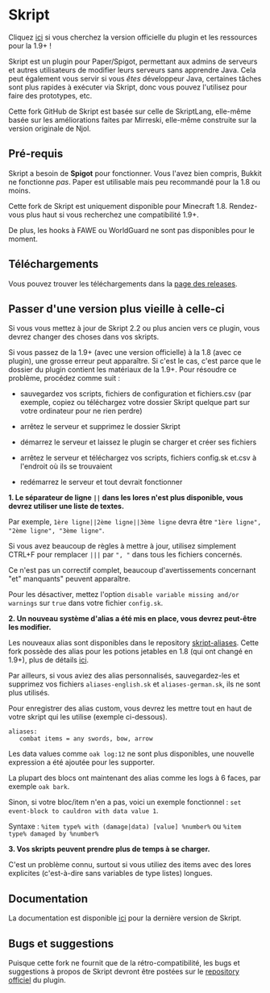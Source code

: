 # Skript
Cliquez [ici](https://github.com/SkriptLang/Skript/releases) si vous cherchez la version officielle du plugin et les ressources pour la 1.9+ !

Skript est un plugin pour Paper/Spigot, permettant aux admins de serveurs et autres
utilisateurs de modifier leurs serveurs sans apprendre Java. Cela peut également
vous servir si vous *êtes* développeur Java, certaines tâches sont plus rapides
à exécuter via Skript, donc vous pouvez l'utilisez pour faire des prototypes, etc.

Cette fork GitHub de Skript est basée sur celle de SkriptLang, elle-même basée
sur les améliorations faites par Mirreski, elle-même construite sur la version originale
de Njol.

## Pré-requis
Skript a besoin de **Spigot** pour fonctionner. Vous l'avez bien compris, Bukkit ne
fonctionne *pas*. Paper est utilisable mais peu recommandé pour la 1.8 ou moins.

Cette fork de Skript est uniquement disponible pour Minecraft 1.8. Rendez-vous
plus haut si vous recherchez une compatibilité 1.9+.

De plus, les hooks à FAWE ou WorldGuard ne sont pas disponibles pour le moment.

## Téléchargements
Vous pouvez trouver les téléchargements dans la [page des releases](https://github.com/Matocolotoe/Skript-1.8/releases).

## Passer d'une version plus vieille à celle-ci
Si vous vous mettez à jour de Skript 2.2 ou plus ancien vers ce plugin, vous devrez changer des choses dans vos skripts.

Si vous passez de la 1.9+ (avec une version officielle) à la 1.8 (avec ce plugin), une grosse erreur peut apparaître. Si c'est le cas,
c'est parce que le dossier du plugin contient les matériaux de la 1.9+. Pour résoudre ce problème, procédez comme suit :

- sauvegardez vos scripts, fichiers de configuration et fichiers.csv (par exemple, copiez ou téléchargez votre dossier
Skript quelque part sur votre ordinateur pour ne rien perdre)

- arrêtez le serveur et supprimez le dossier Skript

- démarrez le serveur et laissez le plugin se charger et créer ses fichiers

- arrêtez le serveur et téléchargez vos scripts, fichiers config.sk et.csv à l'endroit où ils se trouvaient

- redémarrez le serveur et tout devrait fonctionner


**1. Le séparateur de ligne `||` dans les lores n'est plus disponible, vous devrez utiliser une liste de textes.**


Par exemple, `1ère ligne||2ème ligne||3ème ligne` devra être `"1ère ligne", "2ème ligne", "3ème ligne"`.


Si vous avez beaucoup de règles à mettre à jour, utilisez simplement CTRL+F pour remplacer `|||` par `", "` dans tous les fichiers concernés.


Ce n'est pas un correctif complet, beaucoup d'avertissements concernant "et" manquants" peuvent apparaître.

Pour les désactiver, mettez l'option `disable variable missing and/or warnings` sur `true` dans votre fichier `config.sk`.


**2. Un nouveau système d'alias a été mis en place, vous devrez peut-être les modifier.**


Les nouveaux alias sont disponibles dans le repository [skript-aliases](https://github.com/SkriptLang/skript-aliases).
Cette fork possède des alias pour les potions jetables en 1.8 (qui ont changé en 1.9+), plus de détails
[ici](https://github.com/Matocolotoe/Skript-1.8/tree/master/skript-aliases/brewing.sk).

Par ailleurs, si vous aviez des alias personnalisés, sauvegardez-les et supprimez vos
fichiers `aliases-english.sk` et `aliases-german.sk`, ils ne sont plus utilisés.

Pour enregistrer des alias custom, vous devrez les mettre tout en haut de votre skript qui les utilise (exemple ci-dessous).
```
aliases:
   combat items = any swords, bow, arrow
```


Les data values comme `oak log:12` ne sont plus disponibles, une nouvelle expression a été ajoutée pour les supporter.

La plupart des blocs ont maintenant des alias comme les logs à 6 faces, par exemple `oak bark`.

Sinon, si votre bloc/item n'en a pas, voici un exemple fonctionnel : `set event-block to cauldron with data value 1`.

Syntaxe : `%item type% with (damage|data) [value] %number%` ou `%item type% damaged by %number%`


**3. Vos skripts peuvent prendre plus de temps à se charger.**


C'est un problème connu, surtout si vous utiliez des items avec des lores explicites (c'est-à-dire sans variables de type listes) longues.

## Documentation
La documentation est disponible [ici](https://skriptlang.github.io/Skript) pour la dernière version de Skript.

## Bugs et suggestions
Puisque cette fork ne fournit que de la rétro-compatibilité, les bugs et suggestions à propos
de Skript devront être postées sur le [repository officiel](https://github.com/SkriptLang/Skript) du plugin.